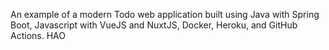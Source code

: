 An example of a modern Todo web application built using Java with Spring Boot, Javascript with VueJS and NuxtJS, Docker, Heroku, and GitHub Actions.
HAO
